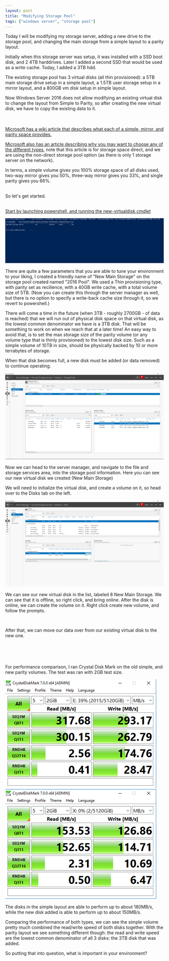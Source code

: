 ```yaml
---
layout: post
title: "Modifying Storage Pool"
tags: ["windows server", "storage pool"]
---
```




Today I will be modifying my storage server, adding a new drive to the storage pool, and changing the main storage from a simple layout to a parity layout.


Initially when this storage server was setup, it was installed with a SSD boot disk, and 2 4TB harddrives. Later I added a second SSD that would be used as a write cache.
Today, I added a 3TB hdd.


The existing storage pool has 3 virtual disks (all thin provisioned): a 5TB main storage drive setup in a simple layout, a 1.5TB user storage setup in a mirror layout, and a 800GB vm disk setup in simple layout.


Now Windows Server 2016 does not allow modifying an existing virtual disk to change the layout from Simple to Parity, so after creating the new virtual disk, we have to copy the existing data to it.


<br /><br />
[Microsoft has a wiki article that describes what each of a simple, mirror, and parity space provides.](https://social.technet.microsoft.com/wiki/contents/articles/11382.storage-spaces-frequently-asked-questions-faq.aspx#What_are_the_best_uses_of_simple_mirror_and_parity_spaces)

[Microsoft also has an article describing why you may want to choose any of the different types,](https://docs.microsoft.com/en-us/windows-server/storage/storage-spaces/storage-spaces-fault-tolerance) note that this article is for storage space direct, and we are using the non-direct storage pool option (as there is only 1 storage server on the network).

In terms, a simple volume gives you 100% storage space of all disks used, two-way mirror gives you 50%, three-way mirror gives you 33%, and single parity gives you 66%.


<br />
So let's get started.
<br /><br />


[Start by launching powershell, and running the new-virtualdisk cmdlet](https://docs.microsoft.com/en-us/powershell/module/storage/new-virtualdisk?view=win10-ps)

![Create the new pool](/assets/images/2020-07-07-UpgradingStoragePool/1.png)


There are quite a few parameters that you are able to tune your environment to your liking, I created a friendly name of "New Main Storage" on the storage pool created named "2016 Pool". We used a Thin provisioning type, with parity set as recilience, with a 40GB write cache, with a total volume size of 5TB.
(Now you can create this through the server manager as well, but there is no option to specify a write-back cache size through it, so we revert to powershell.)

There will come a time in the future (when 3TB - roughly 2700GB - of data is reached) that we will run out of physical disk space on that virtual disk, as the lowest common denominator we have is a 3TB disk. That will be something to work on when we reach that at a later time! An easy way to avoid that, is to set the max storage size of the parity volume (or any volume type that is thinly provisioned) to the lowest disk size. Such as a simple volume of 10TB in size, should be physically backed by 10 or more terrabytes of storage.

When that disk becomes full, a new disk must be added (or data removed) to continue operating.



![StoragePool Server manager](/assets/images/2020-07-07-UpgradingStoragePool/2.png)

Now we can head to the server manager, and navigate to the file and storage services area, into the storage pool information. Here you can see our new virtual disk we created (New Main Storage)

We will need to initialize the virtual disk, and create a volume on it, so head over to the Disks tab on the left.

![Storage pool disks tab](/assets/images/2020-07-07-UpgradingStoragePool/3.png)

We can see our new virtual disk in the list, labeled 8 New Main Storage. We can see that it is offline, so right click, and bring online. After the disk is online, we can create the volume on it. Right click create new volume, and follow the prompts.


<br />

After that, we can move our data over from our existing virtual disk to the new one.

<br /><br /><br /><br />
For performance comparison, I ran Crystal Disk Mark on the old simple, and new parity volumes. The test was ran with 2GB test size.

![Simple disk performance](/assets/images/2020-07-07-UpgradingStoragePool/4.png)
![Parity disk performance](/assets/images/2020-07-07-UpgradingStoragePool/5.png)

The disks in the simple layout are able to perform up to about 180MB/s, while the new disk added is able to perform up to about 150MB/s.

Comparing the performance of both types, we can see the simple volume pretty much combined the read/write speed of both disks together. With the parity layout we see something different though: the read and write speed are the lowest common denominator of all 3 disks: the 3TB disk that was added.

So putting that into question, what is important in your environment?